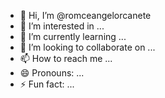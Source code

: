 - 👋 Hi, I’m @romceangelorcanete
- 👀 I’m interested in ...
- 🌱 I’m currently learning ...
- 💞️ I’m looking to collaborate on ...
- 📫 How to reach me ...
- 😄 Pronouns: ...
- ⚡ Fun fact: ...

<!---
romceangelorcanete/romceangelorcanete is a ✨ special ✨ repository because its `README.md` (this file) appears on your GitHub profile.
You can click the Preview link to take a look at your changes.
--->
